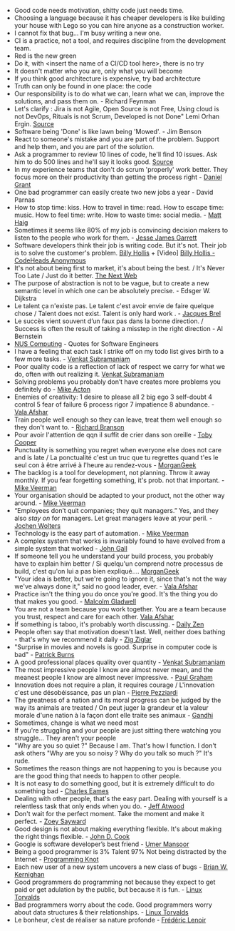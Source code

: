 * Good code needs motivation, shitty code just needs time.
* Choosing a language because it has cheaper developers is like building your house with Lego so you can hire anyone as a construction worker.
* I cannot fix that bug... I'm busy writing a new one.
* CI is a practice, not a tool, and requires discipline from the development team.
* Red is the new green
* Do it, with <insert the name of a CI/CD tool here>, there is no try
* It doesn't matter who you are, only what you will become
* If you think good architecture is expensive, try bad architecture
* Truth can only be found in one place: the code
* Our responsibility is to do what we can, learn what we can, improve the solutions, and pass them on. - Richard Feynman
* Let's clarify : Jira is not Agile, Open Source is not Free, Using cloud is not DevOps, Rituals is not Scrum, Developed is not Done" Lemi Orhan Ergin. [Source](https://twitter.com/lemiorhan/status/859158123722010628)
* Software being 'Done' is like lawn being 'Mowed'. - Jim Benson
* React to someone's mistake and you are part of the problem. Support and help them, and you are part of the solution.
* Ask a programmer to review 10 lines of code, he'll find 10 issues. Ask him to do 500 lines and he'll say it looks good. [Source](https://twitter.com/girayozil/statuses/306836785739210752)
* In my experience teams that don't do scrum 'properly' work better. They focus more on their productivity than getting the process right - [Daniel Grant](https://twitter.com/djgrant_/statuses/436536267330039809)
* One bad programmer can easily create two new jobs a year - David Parnas
* How to stop time: kiss. How to travel in time: read. How to escape time: music. How to feel time: write. How to waste time: social media. - [Matt Haig](https://twitter.com/matthaig1/statuses/450238719858323456)
* Sometimes it seems like 80% of my job is convincing decision makers to listen to the people who work for them. - [Jesse James Garrett](https://twitter.com/jjg/statuses/474987558154153984)
* Software developers think their job is writing code. But it's not. Their job is to solve the customer's problem. [Billy Hollis](https://blog.codinghorror.com/can-your-team-pass-the-elevator-test/) + [Video] [Billy Hollis - CodeHeads Anonymous](https://www.youtube.com/watch?v=LiGsw_k8JhY)
* It's not about being first to market, it's about being the best. / It's Never Too Late / Just do it better. [The Next Web](https://twitter.com/Shaun_Springer/statuses/498529232545669121)
* The purpose of abstraction is not to be vague, but to create a new semantic level in which one can be absolutely precise. - Edsger W. Dijkstra
* Le talent ça n'existe pas. Le talent c'est avoir envie de faire quelque chose / Talent does not exist. Talent is only hard work . - [Jacques Brel](https://www.youtube.com/watch?v=K_ylq9CU2lg)
* Le succès vient souvent d’un faux pas dans la bonne direction.  / Success is often the result of taking a misstep in the right direction - Al Bernstein
* [NUS Computing](http://www.comp.nus.edu.sg/~damithch/pages/SE-quotes.htm?type=bestQuotes) - Quotes for Software Engineers
* I have a feeling that each task I strike off on my todo list gives birth to a few more tasks. - [Venkat Subramaniam](https://twitter.com/venkat_s/status/526145900515962880)
* Poor quality code is a reflection of lack of respect we carry for what we do, often with out realizing it. [Venkat Subramaniam](https://twitter.com/venkat_s/statuses/521625754485157889)
* Solving problems you probably don’t have creates more problems you definitely do - [Mike Acton](https://www.slideshare.net/cellperformance/data-oriented-design-and-c)
* Enemies of creativity: 1 desire to please all 2 big ego 3 self-doubt 4 control 5 fear of failure 6 process rigor 7 impatience 8 abundance. - [Vala Afshar](https://twitter.com/ValaAfshar/statuses/538067497023311872)
* Train people well enough so they can leave, treat them well enough so they don't want to. - [Richard Branson](https://twitter.com/ValaAfshar/statuses/538086077861748736)
* Pour avoir l'attention de qqn il suffit de crier dans son oreille - [Toby Cooper](https://twitter.com/tkoopa/statuses/532992339003068416)
* Punctuality is something you regret when everyone else does not care and is late / La ponctualité c'est un truc que tu regrettes quand t'es le seul con à être arrivé à l'heure au rendez-vous - [MorganGeek](https://twitter.com/MorganGeek/statuses/537579386778959873)
* The backlog is a tool for development, not planning. Throw it away monthly. If you fear forgetting something, it's prob. not that important. - [Mike Veerman](https://twitter.com/mikeveerman/status/920274432148561920)
* Your organisation should be adapted to your product, not the other way around. - [Mike Veerman](https://twitter.com/mikeveerman/status/920937671287066624)
* “Employees don’t quit companies; they quit managers.” Yes, and they also _stay on_ for managers. Let great managers leave at your peril. - [Jochen Wolters](https://twitter.com/jochenWolters/status/918685909549178882)
* Technology is the easy part of automation. - [Mike Veerman](https://twitter.com/mikeveerman/status/921439736107098115)
* A complex system that works is invariably found to have evolved from a simple system that worked - [John Gall](https://twitter.com/abt_programming/statuses/537307993151246336)
* If someone tell you he understand your build process, you probably have to explain him better / Si quelqu'un comprend notre processus de build, c'est qu'on lui a pas bien expliqué.... [MorganGeek](https://twitter.com/MorganGeek/statuses/537192681609658368)
* "Your idea is better, but we're going to ignore it, since that's not the way we've always done it," said no good leader, ever. - [Vala Afshar](https://twitter.com/ValaAfshar/statuses/537080571693105152)
* Practice isn't the thing you do once you're good. It's the thing you do that makes you good. - [Malcolm Gladwell](https://twitter.com/ValaAfshar/statuses/537075225352212480)
* You are not a team because you work together. You are a team because you trust, respect and care for each other. [Vala Afshar](https://twitter.com/ValaAfshar/statuses/536976229828952064)
* If something is taboo, it's probably worth discussing. - [Daily Zen](https://twitter.com/dailyzen/statuses/536700792435376128)
* People often say that motivation doesn't last. Well, neither does bathing - that's why we recommend it daily - [Zig Ziglar](https://twitter.com/abt_programming/status/536549776687628289)
* "Surprise in movies and novels is good. Surprise in computer code is bad" - [Patrick Burns](https://twitter.com/abt_programming/statuses/534330650355306496)
* A good professional places quality over quantity - [Venkat Subramaniam](https://twitter.com/venkat_s/statuses/533987853379047424)
* The most impressive people I know are almost never mean, and the meanest people I know are almost never impressive. - [Paul Graham](https://twitter.com/paulg/statuses/533813744128647169)
* Innovation does not require a plan, it requires courage / L'innovation c'est une désobéissance, pas un plan - [Pierre Pezziardi](https://twitter.com/vallettea/statuses/527815924070748160)
* The greatness of a nation and its moral progress can be judged by the way its animals are treated / On peut juger la grandeur et la valeur morale d'une nation à la façon dont elle traite ses animaux - [Gandhi](https://twitter.com/monde_biodi/statuses/544574581986840576)
* Sometimes, change is what we need most
* If you're struggling and your people are just sitting there watching you struggle... They aren't your people
* "Why are you so quiet ?" Because I am. That's how I function. I don't ask others "Why are you so noisy ? Why do you talk so much ?" It's rude.
* Sometimes the reason things are not happening to you is because you are the good thing that needs to happen to other people.
* It is not easy to do something good, but it is extremely difficult to do something bad - [Charles Eames](https://twitter.com/abt_programming/statuses/542409128274956288)
* Dealing with other people, that's the easy part. Dealing with yourself is a relentless task that only ends when you do. - [Jeff Atwood](https://twitter.com/codinghorror/status/916539378398146560)
* Don't wait for the perfect moment. Take the moment and make it perfect. - [Zoey Sayward](https://twitter.com/wealthbits/statuses/542490804535566336)
* Good design is not about making everything flexible. It's about making the right things flexible. - [John D. Cook](https://www.johndcook.com/blog/2008/02/18/what-to-make-flexible/)
* Google is software developer’s best friend - [Umer Mansoor](https://codeahoy.com/2016/04/30/do-experienced-programmers-use-google-frequently/)
* Being a good programmer is 3% Talent 97% Not being distracted by the Internet - [Programming Knot‏](https://twitter.com/PrototypeChain/statuses/539658036474691586)
* Each new user of a new system uncovers a new class of bugs - [Brian W. Kernighan](https://twitter.com/CodeWisdom/status/797146627215605760)
* Good programmers do programming not because they expect to get paid or get adulation by the public, but because it is fun. - [Linux Torvalds](https://twitter.com/eBourgess/status/914557366380711938)
* Bad programmers worry about the code. Good programmers worry about data structures & their relationships. - [Linux Torvalds](https://twitter.com/RichRogersIoT/status/918989943074062336)
* Le bonheur, c’est de réaliser sa nature profonde - [Frédéric Lenoir](http://www.sophrologie-chevalier.fr/en-savoir-plus/bonheur-cest-de-realiser-nature-profonde/)
